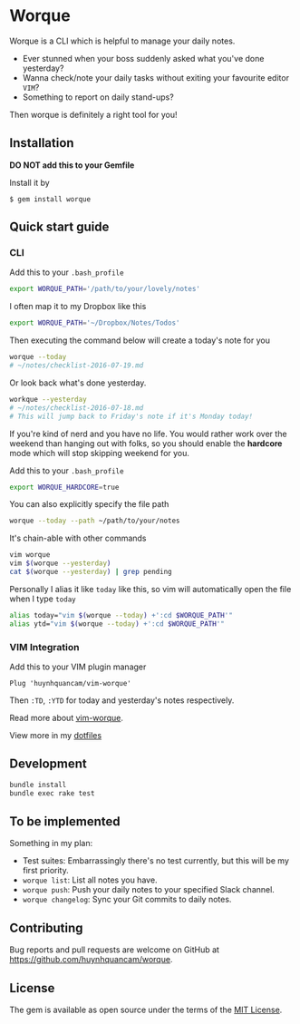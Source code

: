 # Worque

Worque is a CLI which is helpful to manage your daily notes.

* Ever stunned when your boss suddenly asked what you've done yesterday?
* Wanna check/note your daily tasks without exiting your favourite editor `VIM`?
* Something to report on daily stand-ups?

Then worque is definitely a right tool for you!

## Installation

**DO NOT add this to your Gemfile**

Install it by

    $ gem install worque

## Quick start guide

### CLI

Add this to your `.bash_profile`

```sh
export WORQUE_PATH='/path/to/your/lovely/notes'
```

I often map it to my Dropbox like this

```sh
export WORQUE_PATH='~/Dropbox/Notes/Todos'
```

Then executing the command below will create a today's note for you

```sh
worque --today
# ~/notes/checklist-2016-07-19.md
```

Or look back what's done yesterday.

```sh
workque --yesterday
# ~/notes/checklist-2016-07-18.md
# This will jump back to Friday's note if it's Monday today!
```

If you're kind of nerd and you have no life. You would rather work over the weekend than hanging out with folks, so you should enable the **hardcore** mode which will stop skipping weekend for you.

Add this to your `.bash_profile`

```sh
export WORQUE_HARDCORE=true
```

You can also explicitly specify the file path

```sh
worque --today --path ~/path/to/your/notes
```

It's chain-able with other commands

```sh
vim worque
vim $(worque --yesterday)
cat $(worque --yesterday) | grep pending
```

Personally I alias it like `today` like this, so vim will automatically open the
file when I type `today`

```sh
alias today="vim $(worque --today) +':cd $WORQUE_PATH'"
alias ytd="vim $(worque --today) +':cd $WORQUE_PATH'"
```

### VIM Integration

Add this to your VIM plugin manager

```viml
Plug 'huynhquancam/vim-worque'
```

Then `:TD`, `:YTD` for today and yesterday's notes respectively.

Read more about [vim-worque](https://github.com/huynhquancam/vim-worque).

View more in my [dotfiles](https://github.com/huynhquancam/dotfiles)

## Development

```sh
bundle install
bundle exec rake test
```

## To be implemented

Something in my plan:

* Test suites: Embarrassingly there's no test currently, but this will be my
  first priority.
* `worque list`: List all notes you have.
* `worque push`: Push your daily notes to your specified Slack channel.
* `worque changelog`: Sync your Git commits to daily notes.

## Contributing

Bug reports and pull requests are welcome on GitHub at https://github.com/huynhquancam/worque.

## License

The gem is available as open source under the terms of the
[MIT License](http://opensource.org/licenses/MIT).

